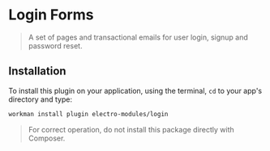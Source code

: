 # Login Forms

> A set of pages and transactional emails for user login, signup and password reset.

## Installation

To install this plugin on your application, using the terminal, `cd` to your app's directory and type:

```bash
workman install plugin electro-modules/login
```

> For correct operation, do not install this package directly with Composer.
